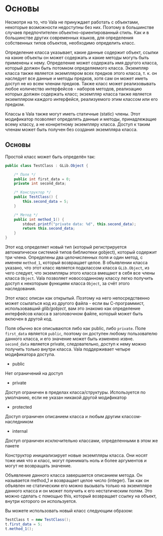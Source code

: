 # Основы

Несмотря на то, что Vala не принуждает работать с объектами, некоторые возможности недоступны без них. Поэтому в большинстве случаев предпочтителен объектно-ориентированный стиль. Как и в большинстве других современных языков, для определения собственных типов объектов, необходимо определить класс.

Определение класса указывает, какие данные содержит объект, ссылки на какие объекты он может содержать и какие методы могуть быть применены к нему. Определение может содержать имя другого класса, который должен быть потомком определяемого класса. Экземпляр класса также является экземпляром всех предков этого класса, т. к. он наследует все данные и методы предков, хотя сам он может иметь доступ не ко всем членам предков. Также класс может реализовывать любое количество интерфейсов - наборов методов, реализацию которых должен содержать класс; экземпляр класса также является экземпляром каждого интерфейся, реализуемого этим классом или его предком.

Классы в Vala также могут иметь статичные \(static\) члены. Этот модификатор позволяет определять данные и методы, принадлежащие всему классу, а не конкретному экземпляру класса. Доступ к таким членам может быть получен без создания экземпляра класса.

## Основы

Простой класс может быть определён так:

```csharp
public class TestClass : GLib.Object {

    /* Поля */
    public int first_data = 0;
    private int second_data;

    /* Конструктор */
    public TestClass() {
        this.second_data = 5;
    }

    /* Метод */
    public int method_1() {
        stdout.printf("private data: %d", this.second_data);
        return this.second_data;
    }
}
```

Этот код определяет новый тип \(который регистрируется автоматически системой типов библиотеки gobject\), который содержит три члена. Определены два целочисленных поля и один метод, с именем `method_1`, который возвращает целое. В объявлении класса указано, что этот класс является подклассом класса `GLib.Object`, из чего следует, что экземпляры этого класса вмещают в себя все члены класса `Object`. Vala позволяет новосозданному классу легко получить доступ к некоторым функциям класса `Object`, за счёт этого наследования.

Этот класс описан как открытый. Поэтому на него непосредственно может ссылаться код из другого файла - если вы С-программист, использовавший _glib/gobject_, вам это знакомо как определение интерфейсов класса в заголовочном файле, который может быть включен в другой код.

Поля обычно все описываются либо как public, либо `private`. Поле `first_data` является `public`, поэтому он доступен любому пользователю данного класса, и его значение может быть изменено извне. `second_data` является private, следовательно, доступ к нему можно получить только внутри класса. Vala поддерживает четыре модификатора доступа.

* public

Нет ограничений на доступ

* private

Доступ ограничен в пределах класса/структуры. Используется по умолчанию, если не указан никакой другой модификатор

* protected

Доступ ограничен описанием класса и любым другим классом-наследником

* internal

Доступ ограничен исключительно классами, определенными в этом же пакете

Конструктор инициализирует новые экземпляры класса. Они носят тоже имя что и класс, могут принимать ноль и более аргументов и могут не возвращать значение.

Объявление данного класса завершается описанием метода. Он называется method\_1 и возвращает целое число \(integer\). Так как он объявлен не статическим его можно вызывать только на экземпляре данного класса и он может получить к его нестатическим полям. Это можно сделать с помощью this, который возвращает ссылку на объект, внутри которого он используется.

Вы можете использовать новый класс следующим образом:

```csharp
TestClass t = new TestClass();
t.first_data = 5;
t.method_1();
```

